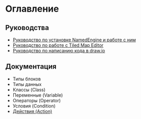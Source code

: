 # Оглавление
## Руководства
* [Руководство по установке NamedEngine и работе с ним](guides/install.md)
* [Руководство по работе с Tiled Map Editor](guides/tiled.md)
* [Руководство по написанию кода в draw.io](guides/drawio.md)
## Документация
* Типы блоков
* Типы данных
* Классы (Class)
* Переменные (Variable)
* Операторы (Operator)
* Условия (Condition)
* [Действия (Action)](docs/actions.md)
